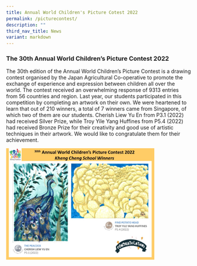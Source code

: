 ```yaml
---
title: Annual World Children's Picture Cotest 2022
permalink: /picturecontest/
description: ""
third_nav_title: News
variant: markdown
---
```

### The 30th Annual World Children’s Picture Contest 2022

The 30th edition of the Annual World Children’s Picture Contest is a drawing contest organised by the Japan Agricultural Co-operative to promote the exchange of experience and expression between children all over the world. The contest received an overwhelming response of 9313 entries from 56 countries and region. Last year, our students participated in this competition by completing an artwork on their own. We were heartened to learn that out of 210 winners, a total of 7 winners came from Singapore, of which two of them are our students. Cherish Liew Yu En from P3.1 (2022) had received Silver Prize, while Troy Yile Yang Huffines from P5.4 (2022) had received Bronze Prize for their creativity and good use of artistic techniques in their artwork. We would like to congratulate them for their achievement.

<img style="width:80%" src="/images/Achievements/picturecontest.JPG"><br>